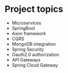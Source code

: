 # Project topics

- Microservices
- SpringBoot
- Axon framework
- CQRS
- MongoDB integration
- Spring Security
- Oauth2.0 authorization
- API Gateways
- Spring Cloud Gateway